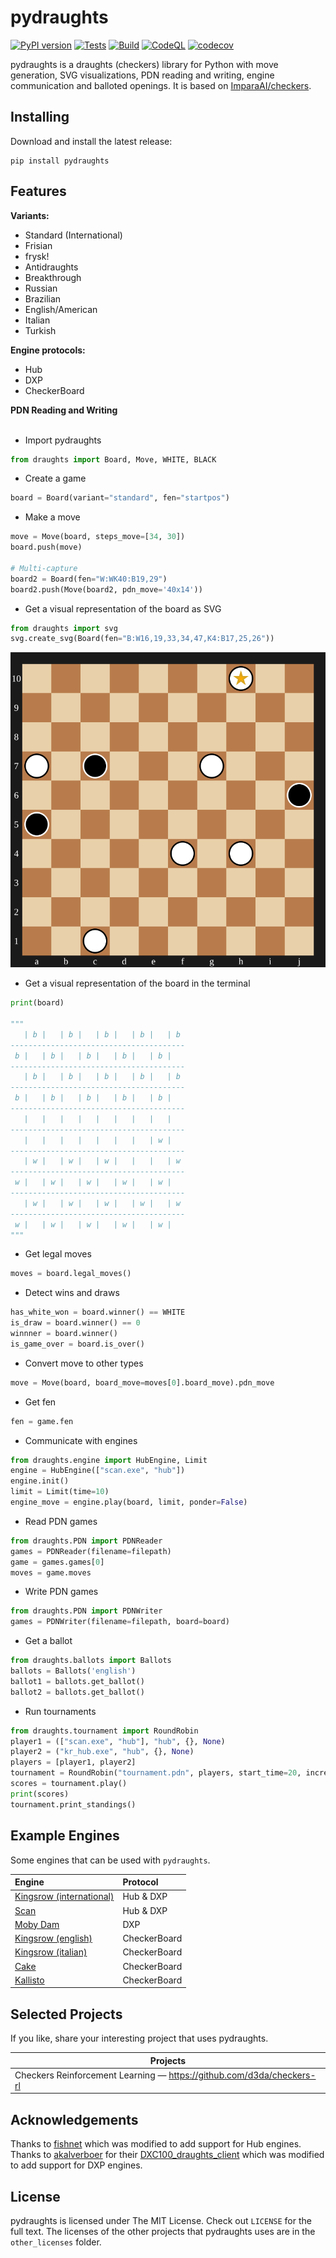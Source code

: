 # pydraughts
[![PyPI version](https://badge.fury.io/py/pydraughts.svg)](https://badge.fury.io/py/pydraughts) [![Tests](https://github.com/AttackingOrDefending/pydraughts/actions/workflows/tests.yml/badge.svg)](https://github.com/AttackingOrDefending/pydraughts/actions/workflows/tests.yml) [![Build](https://github.com/AttackingOrDefending/pydraughts/actions/workflows/build.yml/badge.svg)](https://github.com/AttackingOrDefending/pydraughts/actions/workflows/build.yml) [![CodeQL](https://github.com/AttackingOrDefending/pydraughts/actions/workflows/codeql-analysis.yml/badge.svg)](https://github.com/AttackingOrDefending/pydraughts/actions/workflows/codeql-analysis.yml) [![codecov](https://codecov.io/gh/AttackingOrDefending/pydraughts/branch/main/graph/badge.svg?token=ZSPXIVSAWN)](https://codecov.io/gh/AttackingOrDefending/pydraughts)

pydraughts is a draughts (checkers) library for Python with move generation, SVG visualizations, PDN reading and writing, engine communication and balloted openings. It is based on [ImparaAI/checkers](https://github.com/ImparaAI/checkers).

Installing
----------

Download and install the latest release:

    pip install pydraughts

## Features

**Variants:**
* Standard (International)
* Frisian
* frysk!
* Antidraughts
* Breakthrough
* Russian
* Brazilian
* English/American
* Italian
* Turkish

**Engine protocols:**
* Hub
* DXP
* CheckerBoard

**PDN Reading and Writing**
<br/></br>
* Import pydraughts
```python
from draughts import Board, Move, WHITE, BLACK
```
* Create a game
```python
board = Board(variant="standard", fen="startpos")
```
* Make a move
```python
move = Move(board, steps_move=[34, 30])
board.push(move)

# Multi-capture
board2 = Board(fen="W:WK40:B19,29")
board2.push(Move(board2, pdn_move='40x14'))
```
* Get a visual representation of the board as SVG
```python
from draughts import svg
svg.create_svg(Board(fen="B:W16,19,33,34,47,K4:B17,25,26"))
```
![SVG Board](examples/board.svg)
* Get a visual representation of the board in the terminal
```python
print(board)

"""
   | b |   | b |   | b |   | b |   | b 
---------------------------------------
 b |   | b |   | b |   | b |   | b |   
---------------------------------------
   | b |   | b |   | b |   | b |   | b 
---------------------------------------
 b |   | b |   | b |   | b |   | b |   
---------------------------------------
   |   |   |   |   |   |   |   |   |   
---------------------------------------
   |   |   |   |   |   |   |   | w |   
---------------------------------------
   | w |   | w |   | w |   |   |   | w 
---------------------------------------
 w |   | w |   | w |   | w |   | w |   
---------------------------------------
   | w |   | w |   | w |   | w |   | w 
---------------------------------------
 w |   | w |   | w |   | w |   | w |   
"""
```
* Get legal moves
```python
moves = board.legal_moves()
```
* Detect wins and draws
```python
has_white_won = board.winner() == WHITE
is_draw = board.winner() == 0
winnner = board.winner()
is_game_over = board.is_over()
```
* Convert move to other types
```python
move = Move(board, board_move=moves[0].board_move).pdn_move
```
* Get fen
```python
fen = game.fen
```
* Communicate with engines
```python
from draughts.engine import HubEngine, Limit
engine = HubEngine(["scan.exe", "hub"])
engine.init()
limit = Limit(time=10)
engine_move = engine.play(board, limit, ponder=False)
```
* Read PDN games
```python
from draughts.PDN import PDNReader
games = PDNReader(filename=filepath)
game = games.games[0]
moves = game.moves
```
* Write PDN games
```python
from draughts.PDN import PDNWriter
games = PDNWriter(filename=filepath, board=board)
```
* Get a ballot
```python
from draughts.ballots import Ballots
ballots = Ballots('english')
ballot1 = ballots.get_ballot()
ballot2 = ballots.get_ballot()
```
* Run tournaments
```python
from draughts.tournament import RoundRobin
player1 = (["scan.exe", "hub"], "hub", {}, None)
player2 = ("kr_hub.exe", "hub", {}, None)
players = [player1, player2]
tournament = RoundRobin("tournament.pdn", players, start_time=20, increment=0.2, games_per_pair=4)
scores = tournament.play()
print(scores)
tournament.print_standings()
```

## Example Engines
Some engines that can be used with `pydraughts`.

| Engine                                                                                     | Protocol     |
|:-------------------------------------------------------------------------------------------|:-------------|
| [Kingsrow (international)](https://edgilbert.org/InternationalDraughts/download_links.htm) | Hub & DXP    |
| [Scan](https://hjetten.home.xs4all.nl/scan/scan.html)                                      | Hub & DXP    |
| [Moby Dam](https://hjetten.home.xs4all.nl/mobydam/mobydam.html)                            | DXP          |
| [Kingsrow (english)](https://edgilbert.org/EnglishCheckers/KingsRowEnglish.htm)            | CheckerBoard |
| [Kingsrow (italian)](https://edgilbert.org/ItalianCheckers/KingsRowItalian.htm)            | CheckerBoard |
| [Cake](https://www.fierz.ch/download.php)                                                  | CheckerBoard |
| [Kallisto](https://www.igorkorshunov.narod.ru/Draughts/Kallisto4.rar)                      | CheckerBoard |

## Selected Projects
If you like, share your interesting project that uses pydraughts.

| Projects                                                              |
|-----------------------------------------------------------------------|
| Checkers Reinforcement Learning — https://github.com/d3da/checkers-rl |

## Acknowledgements
Thanks to [fishnet](https://github.com/lichess-org/fishnet/tree/ebd2a5e16d37135509cbfbff9998e0b798866ef5) which was modified to add support for Hub engines. Thanks to [akalverboer](https://github.com/akalverboer) for their [DXC100_draughts_client](https://github.com/akalverboer/DXC100_draughts_client) which was modified to add support for DXP engines.

## License
pydraughts is licensed under The MIT License. Check out `LICENSE` for the full text.
The licenses of the other projects that pydraughts uses are in the `other_licenses` folder.

